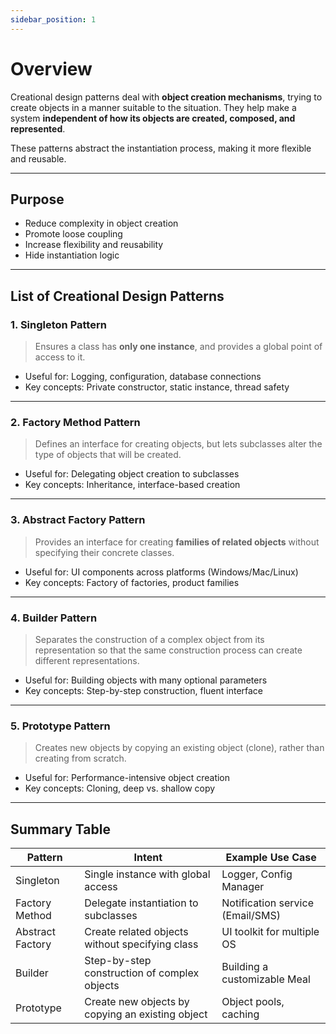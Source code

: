 ```yaml
---
sidebar_position: 1
---
```


# Overview

Creational design patterns deal with **object creation mechanisms**, trying to create objects in a manner suitable to the situation. They help make a system **independent of how its objects are created, composed, and represented**.

These patterns abstract the instantiation process, making it more flexible and reusable.

---

## Purpose

- Reduce complexity in object creation
- Promote loose coupling
- Increase flexibility and reusability
- Hide instantiation logic

---

## List of Creational Design Patterns

### 1. **Singleton Pattern**
> Ensures a class has **only one instance**, and provides a global point of access to it.

- Useful for: Logging, configuration, database connections
- Key concepts: Private constructor, static instance, thread safety

---

### 2. **Factory Method Pattern**
> Defines an interface for creating objects, but lets subclasses alter the type of objects that will be created.

- Useful for: Delegating object creation to subclasses
- Key concepts: Inheritance, interface-based creation
---

### 3. **Abstract Factory Pattern**
> Provides an interface for creating **families of related objects** without specifying their concrete classes.

- Useful for: UI components across platforms (Windows/Mac/Linux)
- Key concepts: Factory of factories, product families
---

### 4. **Builder Pattern**
> Separates the construction of a complex object from its representation so that the same construction process can create different representations.

- Useful for: Building objects with many optional parameters
- Key concepts: Step-by-step construction, fluent interface
---

### 5. **Prototype Pattern**
> Creates new objects by copying an existing object (clone), rather than creating from scratch.

- Useful for: Performance-intensive object creation
- Key concepts: Cloning, deep vs. shallow copy
---

## Summary Table

| Pattern            | Intent                                         | Example Use Case                     |
|--------------------|------------------------------------------------|--------------------------------------|
| Singleton          | Single instance with global access             | Logger, Config Manager               |
| Factory Method     | Delegate instantiation to subclasses           | Notification service (Email/SMS)     |
| Abstract Factory   | Create related objects without specifying class| UI toolkit for multiple OS           |
| Builder            | Step-by-step construction of complex objects   | Building a customizable Meal         |
| Prototype          | Create new objects by copying an existing object| Object pools, caching                 |
